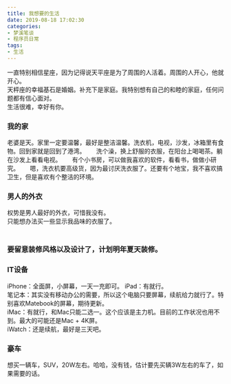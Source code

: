 ```yaml
---
title: 我想要的生活
date: 2019-08-18 17:02:30
categories:
- 梦溪笔谈
- 程序员日常
tags:
- 生活
---
```

一直特别相信星座，因为记得说天平座是为了周围的人活着。周围的人开心，他就开心。  
天枰座的幸福基石是婚姻。补充下是家庭。我特别想有自己的和睦的家庭，任何问题都有信心面对。  
生活很难，幸好有你。  

<!--more-->

### 我的家
老婆是天。家里一定要温馨，最好是整洁温馨。洗衣机，电视，沙发，冰箱里有食物。回到家就是回到了港湾。　　
洗个澡，换上舒服的衣服，在阳台上喝喝茶。躺在沙发上看看电视。　　
有个小书房，可以做我喜欢的软件，看看书，做做小研究。　　
嗯，洗衣机要高级货，因为最讨厌洗衣服了。还要有个地宝，我不喜欢搞卫生，但是喜欢有个整洁的环境。　

### 男人的外衣
权势是男人最好的外衣，可惜我没有。  
只能想办法买一些显示我品味的衣服了。  
　
### 要留意装修风格以及设计了，计划明年夏天装修。　　

### IT设备
iPhone：全面屏，小屏幕，一天一充即可。
iPad：有就行。  
笔记本：其实没有移动办公的需要，所以这个电脑只要屏幕，续航给力就行了。特别喜欢Matebook的屏幕，期待更新。  
iMac：有就行，和Mac只能二选一。这个应该是主力机。目前的工作状况也用不到。最大的可能还是Mac + 4K屏。  
iWatch：还是续航，最好是三天吧。  

### 豪车
想买一辆车，SUV，20W左右。哈哈，没有钱，估计要先买辆3W左右的车了，如果需要的话。